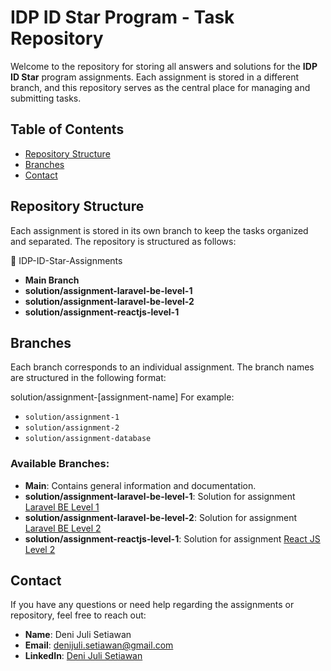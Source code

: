 # IDP ID Star Program - Task Repository

Welcome to the repository for storing all answers and solutions for the **IDP ID Star** program assignments. Each assignment is stored in a different branch, and this repository serves as the central place for managing and submitting tasks.

## Table of Contents

- [Repository Structure](#repository-structure)
- [Branches](#branches)
- [Contact](#contact)

## Repository Structure

Each assignment is stored in its own branch to keep the tasks organized and separated. The repository is structured as follows:

📂 IDP-ID-Star-Assignments

- **Main Branch**
- **solution/assignment-laravel-be-level-1**
- **solution/assignment-laravel-be-level-2**
- **solution/assignment-reactjs-level-1**

## Branches

Each branch corresponds to an individual assignment. The branch names are structured in the following format:

solution/assignment-[assignment-name]
For example:

- `solution/assignment-1`
- `solution/assignment-2`
- `solution/assignment-database`

### Available Branches:

- **Main**: Contains general information and documentation.
- **solution/assignment-laravel-be-level-1**: Solution for assignment [Laravel BE Level 1](https://github.com/DeniJuly/IDP-ID-Star-Assignments/tree/solution/assignment-laravel-be-level-1)
- **solution/assignment-laravel-be-level-2**: Solution for assignment [Laravel BE Level 2](https://github.com/DeniJuly/IDP-ID-Star-Assignments/tree/solution/assignment-laravel-be-level-2)
- **solution/assignment-reactjs-level-1**: Solution for assignment [React JS Level 2](https://github.com/DeniJuly/IDP-ID-Star-Assignments/tree/solution/assignment-reactjs-level-1)

## Contact

If you have any questions or need help regarding the assignments or repository, feel free to reach out:

- **Name**: Deni Juli Setiawan
- **Email**: denijuli.setiawan@gmail.com
- **LinkedIn**: [Deni Juli Setiawan](https://www.linkedin.com/in/deni-juli-setiawan-6b3088170/)
